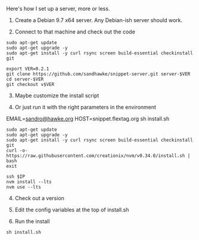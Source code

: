 Here's how I set up a server, more or less.

1. Create a Debian 9.7 x64 server. Any Debian-ish server should work.

2. Connect to that machine and check out the code

```
sudo apt-get update
sudo apt-get upgrade -y
sudo apt-get install -y curl rsync screen build-essential checkinstall git

export VER=0.2.1
git clone https://github.com/sandhawke/snippet-server.git server-$VER
cd server-$VER
git checkout v$VER
```

3. Maybe customize the install script

4. Or just run it with the right parameters in the environment

EMAIL=sandro@hawke.org HOST=snippet.flextag.org sh install.sh






```
sudo apt-get update
sudo apt-get upgrade -y
sudo apt-get install -y curl rsync screen build-essential checkinstall git
curl -o- https://raw.githubusercontent.com/creationix/nvm/v0.34.0/install.sh | bash
exit

ssh $IP
nvm install --lts
nvm use --lts
```

4. Check out a version




5. Edit the config variables at the top of install.sh

6. Run the install

```
sh install.sh
```


